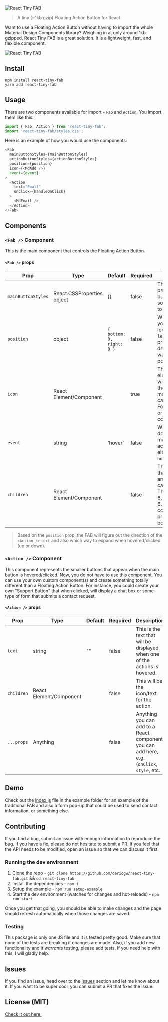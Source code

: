 ![React Tiny FAB](https://raw.githubusercontent.com/dericgw/react-tiny-fab/master/logo.png)

> A tiny (~1kb gzip) Floating Action Button for React

Want to use a Floating Action Button without having to import the whole Material Design Components library? Weighing in
at only around 1kb gzipped, React Tiny FAB is a great solution. It is a lightweight, fast, and flexible component.

![React Tiny FAB](https://raw.githubusercontent.com/dericgw/react-tiny-fab/master/fab.gif)

## Install

```
npm install react-tiny-fab
yarn add react-tiny-fab
```

## Usage
There are two components available for import - `Fab` and `Action`. You import them like this:

```js
import { Fab, Action } from 'react-tiny-fab';
import 'react-tiny-fab/styles.css';
```

Here is an example of how you would use the components:
```js
<Fab
  mainButtonStyles={mainButtonStyles}
  actionButtonStyles={actionButtonStyles}
  position={position}
  icon={<MdAdd />}
  event={event}
>
  <Action
    text="Email"
    onClick={handleOnClick}
  >
    <MdEmail />
  </Action>
</Fab>
```

## Components
### `<Fab />` Component
This is the main component that controls the Floating Action Button.

#### `<Fab />` props
| Prop                 | Type                       | Default                   | Required | Description                                                                                                                                |
|----------------------|----------------------------|-------------------------- |----------|--------------------------------------------------------------------------------------------------------------------------------------------|
| `mainButtonStyles`   | React.CSSProperties object | {}                        | false    | This object is passed to the main button's `style` prop so use React styles to style the button.                                           |
| `position`           | object                     | `{ bottom: 0, right: 0 }` | false    | Where do you want your FAB to be located? Use `top`, `left`, `bottom`, `right` properties to declare where you want the FAB to be positioned. |
| `icon`               | React Element/Component    |                           | true     | This element/component will be the used as the icon for the main button. This can be text, or a Font Awesome icon, or any other component. |
| `event`              | string                     | 'hover'                   | false    | What type of event do you want to make the FAB menu active? This can be either `click` or `hover`.                                         |
| `children`           | React Element/Component    |                           | false    | This is the children that will be mapped and rendered. This can be anything. There can be up to 6, but no more than 6. An `Action` component is provided out of the box.           |

> Based on the `position` prop, the FAB will figure out the direction of the `<Action />` `text` and also which way to 
> expand when hovered/clicked (up or down).

### `<Action />` Component 
This component represents the smaller buttons that appear when the main button is hovered/clicked. Now, you do not have 
to use this component. You can use your own custom component(s) and create something totally different than a Floating
Action Button. For instance, you could create your own "Support Button" that when clicked, will display a chat box or 
some type of form that submits a contact request.

#### `<Action />` props
| Prop       | Type                    | Default | Required | Description                                                                  |
|------------|-------------------------|---------|----------|------------------------------------------------------------------------------|
| `text`     | string                  | ""      | false    | This is the text that will be displayed when one of the actions is hovered.  |
| `children` | React Element/Component |         | false    | This will be the icon/text for the action.                                   |
| `...props` | Anything                |         | false    | Anything you can add to a React component, you can add here, e.g. (`onClick`, `style`, etc. |

## Demo
Check out the [index.js](./example/src/index.js) file in the example folder for an example of the traditional FAB and 
also a form pop-up that could be used to send contact information, or something else. 

## Contributing
If you find a bug, submit an issue with enough information to reproduce the bug. If you have a fix, please do not 
hesitate to submit a PR. If you feel that the API needs to be modified, open an issue so that we can discuss it first.

### Running the dev environment
1. Clone the repo - `git clone https://github.com/dericgw/react-tiny-fab.git` && `cd react-tiny-fab`
2. Install the dependencies - `npm i`
3. Setup the example - `npm run setup-example`
4. Start the dev environment (watches for changes and hot-reloads) - `npm run start`

Once you get that going, you should be able to make changes and the page should refresh automatically when those changes
are saved.

### Testing
This package is only one JS file and it is tested pretty good. Make sure that none of the tests are breaking if changes
are made. Also, if you add new functionality and it *warrants* testing, please add tests. If you need help with this, I
will gladly help.


## Issues
If you find an issue, head over to the [Issues](https://github.com/dericgw/react-tiny-fab/issues) section and let me 
know about it. If you want to be super cool, you can submit a PR that fixes the issue.

## License (MIT)
[Check it out here.](./LICENSE.md)
 